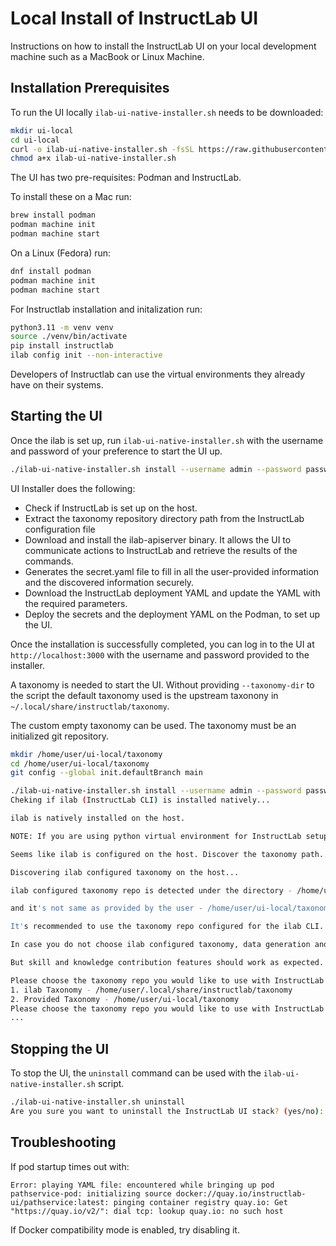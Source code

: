 # Local Install of InstructLab UI

Instructions on how to install the InstructLab UI on your local development machine such as a MacBook or Linux Machine.

## Installation Prerequisites

To run the UI locally `ilab-ui-native-installer.sh` needs to be downloaded:

```bash
mkdir ui-local
cd ui-local
curl -o ilab-ui-native-installer.sh -fsSL https://raw.githubusercontent.com/instructlab/ui/refs/heads/main/installers/podman/ilab-ui-native-installer.sh
chmod a+x ilab-ui-native-installer.sh
```

The UI has two pre-requisites: Podman and InstructLab.

To install these on a Mac run:

```bash
brew install podman
podman machine init
podman machine start
```

On a Linux (Fedora) run:

```bash
dnf install podman
podman machine init
podman machine start
```

For Instructlab installation and initalization run:

```bash
python3.11 -m venv venv
source ./venv/bin/activate
pip install instructlab
ilab config init --non-interactive
```

Developers of Instructlab can use the virtual environments they already have on their systems.

## Starting the UI

Once the ilab is set up, run `ilab-ui-native-installer.sh` with the username and password of your preference to start the UI up.

```bash
./ilab-ui-native-installer.sh install --username admin --password passw0rd!
```

UI Installer does the following:

- Check if InstructLab is set up on the host.
- Extract the taxonomy repository directory path from the InstructLab configuration file
- Download and install the ilab-apiserver binary. It allows the UI to communicate actions to InstructLab and retrieve the results of the commands.
- Generates the secret.yaml file to fill in all the user-provided information and the discovered information securely.
- Download the InstructLab deployment YAML and update the YAML with the required parameters.
- Deploy the secrets and the deployment YAML on the Podman, to set up the UI.

Once the installation is successfully completed, you can log in to the UI at `http://localhost:3000` with the username and password provided to the installer.

A taxonomy is needed to start the UI. Without providing `--taxonomy-dir` to the script the default taxonomy used is the upstream taxonony in `~/.local/share/instructlab/taxonomy`.

The custom empty taxonomy can be used. The taxonomy must be an initialized git repository.

```bash
mkdir /home/user/ui-local/taxonomy
cd /home/user/ui-local/taxonomy
git config --global init.defaultBranch main
```

```bash
./ilab-ui-native-installer.sh install --username admin --password passw0rd! --taxonomy-dir /home/user/taxonomy
Cheking if ilab (InstructLab CLI) is installed natively...

ilab is natively installed on the host.

NOTE: If you are using python virtual environment for InstructLab setup, you can use --python-venv-dir option to skip the discovery.

Seems like ilab is configured on the host. Discover the taxonomy path...

Discovering ilab configured taxonomy on the host...

ilab configured taxonomy repo is detected under the directory - /home/user/.local/share/instructlab/taxonomy

and it's not same as provided by the user - /home/user/ui-local/taxonomy

It's recommended to use the taxonomy repo configured for the ilab CLI.

In case you do not choose ilab configured taxonomy, data generation and fine tune features will not work.

But skill and knowledge contribution features should work as expected.

Please choose the taxonomy repo you would like to use with InstructLab UI:
1. ilab Taxonomy - /home/user/.local/share/instructlab/taxonomy
2. Provided Taxonomy - /home/user/ui-local/taxonomy
Please choose the taxonomy repo you would like to use with InstructLab UI? (1/2): 2
...
```

## Stopping the UI

To stop the UI, the `uninstall` command can be used with the `ilab-ui-native-installer.sh` script.

```bash
./ilab-ui-native-installer.sh uninstall
Are you sure you want to uninstall the InstructLab UI stack? (yes/no): yes
```

## Troubleshooting

If pod startup times out with:

```text
Error: playing YAML file: encountered while bringing up pod pathservice-pod: initializing source docker://quay.io/instructlab-ui/pathservice:latest: pinging container registry quay.io: Get "https://quay.io/v2/": dial tcp: lookup quay.io: no such host
```

If Docker compatibility mode is enabled, try disabling it.
